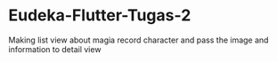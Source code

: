 # Eudeka-Flutter-Tugas-2
Making list  view about magia record character and pass the image and information to detail view
